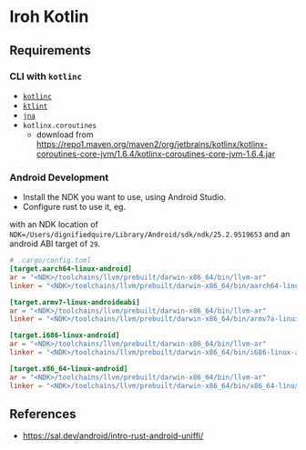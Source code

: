 # Iroh Kotlin

## Requirements

### CLI with `kotlinc`

- [`kotlinc`](https://kotlinlang.org/docs/command-line.html)
- [`ktlint`](https://github.com/pinterest/ktlint)
- [`jna`](https://github.com/java-native-access/jna)
- `kotlinx.coroutines`
  - download from https://repo1.maven.org/maven2/org/jetbrains/kotlinx/kotlinx-coroutines-core-jvm/1.6.4/kotlinx-coroutines-core-jvm-1.6.4.jar

### Android Development

- Install the NDK you want to use, using Android Studio.
- Configure rust to use it, eg.

with an NDK location of `NDK=/Users/dignifiedquire/Library/Android/sdk/ndk/25.2.9519653` and an android ABI target of `29`.
```toml
# .cargo/config.toml
[target.aarch64-linux-android]
ar = "<NDK>/toolchains/llvm/prebuilt/darwin-x86_64/bin/llvm-ar"
linker = "<NDK>/toolchains/llvm/prebuilt/darwin-x86_64/bin/aarch64-linux-android29-clang"

[target.armv7-linux-androideabi]
ar = "<NDK>/toolchains/llvm/prebuilt/darwin-x86_64/bin/llvm-ar"
linker = "<NDK>/toolchains/llvm/prebuilt/darwin-x86_64/bin/armv7a-linux-androideabi29-clang"

[target.i686-linux-android]
ar = "<NDK>/toolchains/llvm/prebuilt/darwin-x86_64/bin/llvm-ar"
linker = "<NDK>/toolchains/llvm/prebuilt/darwin-x86_64/bin/i686-linux-android29-clang"

[target.x86_64-linux-android]
ar = "<NDK>/toolchains/llvm/prebuilt/darwin-x86_64/bin/llvm-ar"
linker = "<NDK>/toolchains/llvm/prebuilt/darwin-x86_64/bin/x86_64-linux-android29-clang"
```


## References

- https://sal.dev/android/intro-rust-android-uniffi/
